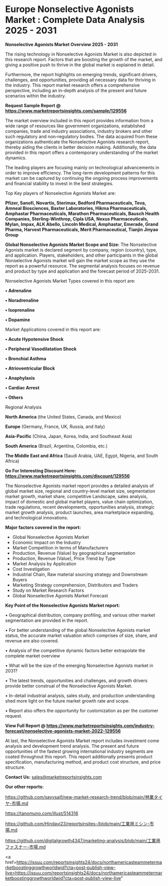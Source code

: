 # Europe Nonselective Agonists Market : Complete Data Analysis 2025 - 2031

<Strong> Nonselective Agonists Market Overview 2025 - 2031</strong>

The rising technology in Nonselective Agonists Market is also depicted in this research report. Factors that are boosting the growth of the market, and giving a positive push to thrive in the global market is explained in detail.

Furthermore, the report highlights on emerging trends, significant drivers, challenges, and opportunities, providing all necessary data for thriving in the industry. This report market research offers a comprehensive perspective, including an in-depth analysis of the present and future scenarios within the industry.

<strong>Request Sample Report @ <a href=https://www.marketreportsinsights.com/sample/129556>https://www.marketreportsinsights.com/sample/129556</a></strong>

The market overview included in this report provides information from a wide range of resources like government organizations, established companies, trade and industry associations, industry brokers and other such regulatory and non-regulatory bodies. The data acquired from these organizations authenticate the Nonselective Agonists research report, thereby aiding the clients in better decision making. Additionally, the data provided in this report offers a contemporary understanding of the market dynamics.

The leading players are focusing mainly on technological advancements in order to improve efficiency. The long-term development patterns for this market can be captured by continuing the ongoing process improvements and financial stability to invest in the best strategies.

Top Key players of Nonselective Agonists Market are:

<strong>Pfizer, Sanofi, Novartis, Sterimax, Bedford Pharmaceuticals, Teva, Amneal Biosciences, Baxter Laboratories, Hikma Pharmaceuticals, Amphastar Pharmaceuticals, Marathon Pharmaceuticals, Bausch Health Companies, Sterling-Winthrop, Cipla USA, Nexus Pharmaceuticals, Mylan, Impax, ALK Abello, Lincoln Medical, Amphastar, Emerade, Grand Pharma, Harvest Pharmaceuticals, Merit Pharmaceutical, Tianjin Jinyao Group</strong>

<strong><b>Global Nonselective Agonists Market Scope and Size:</b></strong>
The Nonselective Agonists market is declared segment by company, region (country), type, and application. Players, stakeholders, and other participants in the global Nonselective Agonists market will gain the market scope as they use the report as a powerful resource. The segmental analysis focuses on revenue and product by type and application and the forecast period of 2025-2031.

Nonselective Agonists Market Types covered in this report are:

<strong>• Adrenaline

• Noradrenaline

• Isoprenaline

• Dopamine</strong>

Market Applications covered in this report are:

<strong>• Acute Hypotensive Shock

• Peripheral Vasodilatation Shock

• Bronchial Asthma

• Atrioventricular Block

• Anaphylaxis

• Cardiac Arrest

• Others</strong> 

Regional Analysis

<strong>North America</strong> (the United States, Canada, and Mexico)

<strong>Europe</strong> (Germany, France, UK, Russia, and Italy)

<strong>Asia-Pacific</strong> (China, Japan, Korea, India, and Southeast Asia)

<strong>South America</strong> (Brazil, Argentina, Colombia, etc.)

<strong>The Middle East and Africa</strong> (Saudi Arabia, UAE, Egypt, Nigeria, and South Africa)

<strong>Go For Interesting Discount Here: <a href=https://www.marketreportsinsights.com/discount/129556>https://www.marketreportsinsights.com/discount/129556</a></strong>

The Nonselective Agonists market report provides a detailed analysis of global market size, regional and country-level market size, segmentation market growth, market share, competitive Landscape, sales analysis, impact of domestic and global market players, value chain optimization, trade regulations, recent developments, opportunities analysis, strategic market growth analysis, product launches, area marketplace expanding, and technological innovations.

<strong><b>Major factors covered in the report:</b></strong>
<ul>
  <li>Global Nonselective Agonists Market </li>
  <li>Economic Impact on the Industry</li>
  <li>Market Competition in terms of Manufacturers</li>
  <li>Production, Revenue (Value) by geographical segmentation</li>
  <li>Production, Revenue (Value), Price Trend by Type</li>
  <li>Market Analysis by Application</li>
  <li>Cost Investigation</li>
  <li>Industrial Chain, Raw material sourcing strategy and Downstream Buyers</li>
  <li>Marketing Strategy comprehension, Distributors and Traders</li>
  <li>Study on Market Research Factors</li>
  <li>Global Nonselective Agonists Market Forecast</li>
</ul>

<strong><b>Key Point of the Nonselective Agonists Market report:</b></strong>

• Geographical distribution, company profiling, and various other market segmentation are provided in the report.

• For better understanding of the global Nonselective Agonists market status, the accurate market valuation which comprises of size, share, and revenue are also covered.

• Analysis of the competitive dynamic factors better extrapolate the complete market overview

• What will be the size of the emerging Nonselective Agonists market in 2031?

• The latest trends, opportunities and challenges, and growth drivers provide better construal of the Nonselective Agonists Market.

• In-detail industrial analysis, sales study, and production understanding shed more light on the future market growth rate and scope.

• Report also offers the opportunity for customization as per the customer request.

<strong><b>View Full Report @ <a href=https://www.marketreportsinsights.com/industry-forecast/nonselective-agonists-market-2022-129556>https://www.marketreportsinsights.com/industry-forecast/nonselective-agonists-market-2022-129556</a></b></strong>


At last, the Nonselective Agonists Market report includes investment come analysis and development trend analysis. The present and future opportunities of the fastest growing international industry segments are coated throughout this report. This report additionally presents product specification, manufacturing method, and product cost structure, and price structure.

<strong>Contact Us:</strong>
sales@marketreportsinsights.com

<strong>Our other reports:</strong>

<a href=https://github.com/sayysaif/new-market-research-trend/blob/main/林業タイヤ-市場.md>https://github.com/sayysaif/new-market-research-trend/blob/main/林業タイヤ-市場.md</a>

<a href=https://tanomuno.com/illust/514316>https://tanomuno.com/illust/514316</a>

<a href=https://github.com/Hindavi23/reportsinsites-/blob/main/工業用ミシン-市場.md>https://github.com/Hindavi23/reportsinsites-/blob/main/工業用ミシン-市場.md</a>

<a href=https://github.com/digitalgrowth4347/marketing-analysis/blob/main/工業用ファスナー-市場.md>https://github.com/digitalgrowth4347/marketing-analysis/blob/main/工業用ファスナー-市場.md</a>

<a href=https://issuu.com/reportsinsights24/docs/northamericasteammetermarketboostinggrowthworldwid?cta=post-publish-view-live>https://issuu.com/reportsinsights24/docs/northamericasteammetermarketboostinggrowthworldwid?cta=post-publish-view-live</a>"
